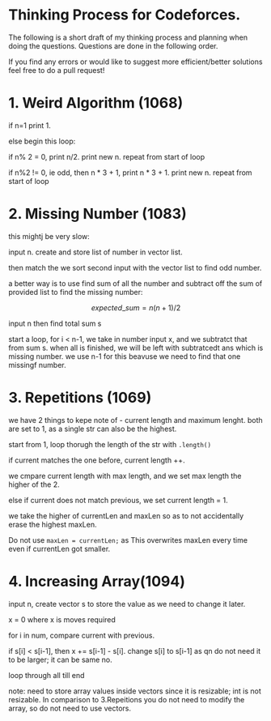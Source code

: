 # Thinking Process for Codeforces.

The following is a short draft of my thinking process and planning when doing the questions. Questions are done in the following order. 

If you find any errors or would like to suggest more efficient/better solutions feel free to do a pull request!


# 1. Weird Algorithm (1068)

if n=1 print 1.

else begin this loop:

if n% 2 = 0, print n/2. print new n. repeat from start of loop

if n%2 != 0, ie odd, then n * 3 + 1, print n * 3 + 1. print new n. repeat from start of loop


# 2. Missing Number (1083)

this mightj be very slow:

input n. create and store list of number in vector list.

then match the we sort second input with the vector list to find odd number.

a better way is to use find sum of all the number and subtract off the sum of provided list to find the missing number:

$$
expected\_sum = {n(n+1)}/2 
$$


input n then find total sum s

start a loop, for i < n-1, we take in number input x, and we subtratct that from sum s. when all is finished, we will be left with subtratcedt ans which is missing number. we use n-1 for this beavuse we need to find that one missingf number.


# 3. Repetitions (1069)

we have 2 things to kepe note of - current length and maximum lenght. both are set to 1, as a single str can also be the highest.

start from 1, loop thorugh the length of the str with `.length()`

if current matches the one before, current length ++. 

we cmpare current length with max length, and we set max length the higher of the 2.

else if current does not match previous, we set current length = 1.

we take the higher of currentLen and maxLen so as to not accidentally erase the highest maxLen.

Do not use `maxLen = currentLen;` as This overwrites maxLen every time even if currentLen got smaller.


# 4. Increasing Array(1094)

input n, create vector s to store the value as we need to change it later. 

x = 0 where x is moves required

for i in num, compare current with previous.

if s[i] < s[i-1], then x += s[i-1] - s[i]. change s[i] to s[i-1] as qn do not need it to be larger; it can be same no. 

loop through all till end

note: need to store array values inside vectors since it is resizable; int is not resizable. In comparison to 3.Repeitions you do not need to modify the array, so do not need to use vectors.